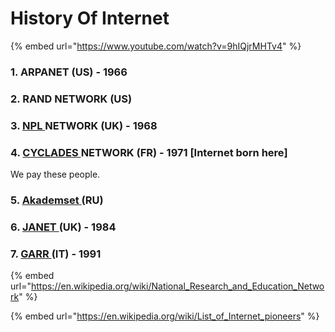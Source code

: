 # History Of Internet

{% embed url="https://www.youtube.com/watch?v=9hIQjrMHTv4" %}

### 1. ARPANET (US) - 1966

### 2. RAND NETWORK (US)

### 3. [NPL ](https://en.wikipedia.org/wiki/NPL\_network)NETWORK (UK) - 1968

### 4. [CYCLADES ](https://en.wikipedia.org/wiki/CYCLADES)NETWORK (FR) - 1971 \[Internet born here]

We pay these people.

### 5. [Akademset ](https://en.wikipedia.org/wiki/Akademset)(RU)

### 6. [JANET ](https://en.wikipedia.org/wiki/JANET)(UK) - 1984

### 7. [GARR ](https://en.wikipedia.org/wiki/GARR)(IT) - 1991

{% embed url="https://en.wikipedia.org/wiki/National_Research_and_Education_Network" %}

{% embed url="https://en.wikipedia.org/wiki/List_of_Internet_pioneers" %}

## &#x20;<a href="#firstheading" id="firstheading"></a>



